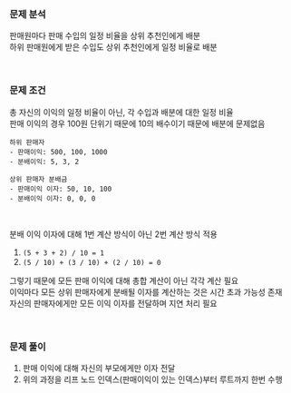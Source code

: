 ### 문제 분석
판매원마다 판매 수입의 일정 비율을 상위 추천인에게 배분  
하위 판매원에게 받은 수입도 상위 추천인에게 일정 비율로 배분  

<br>

### 문제 조건
총 자신의 이익의 일정 비율이 아닌, 각 수입과 배분에 대한 일정 비율  
판매 이익의 경우 100원 단위기 때문에 10의 배수이기 때문에 배분에 문제없음  

```
하위 판매자
- 판매이익: 500, 100, 1000
- 분배이익: 5, 3, 2

상위 판매자 분배금
- 판매이익 이자: 50, 10, 100
- 분배이익 이자: 0, 0, 0
```

<br>

분배 이익 이자에 대해 1번 계산 방식이 아닌 2번 계산 방식 적용  
1. `(5 + 3 + 2) / 10 = 1`
2. `(5 / 10) + (3 / 10) + (2 / 10) = 0`

그렇기 때문에 모든 판매 이익에 대해 총합 계산이 아닌 각각 계산 필요  
이익마다 모든 상위 판매자에게 분배될 이자를 계산하는 것은 시간 초과 가능성 존재  
자신의 판매자에게만 모든 이익 이자를 전달하며 지연 처리 필요   

<br>

### 문제 풀이
1. 판매 이익에 대해 자신의 부모에게만 이자 전달
2. 위의 과정을 리프 노드 인덱스(판매이익이 있는 인덱스)부터 루트까지 한번 수행

<br>
